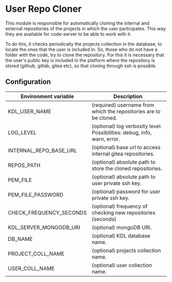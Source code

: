 # User Repo Cloner

This module is responsible for automatically cloning the internal and external repositories of the projects in which the
user participates. This way they are available for code-server to be able to work with it.

To do this, it checks periodically the projects collection in the database, to locate the ones that the user is
included in. So, those who do not have a folder with the code, try to clone the repository. For this it is necessary
that the user's public key is included in the platform where the repository is stored (github, gitlab, gitea etc), so
that cloning through ssh is possible.

## Configuration

| Environment variable      | Description                                                               |
| ------------------------- | ------------------------------------------------------------------------- |
| KDL_USER_NAME             | (required) username from which the repositories are to be cloned.         |
| LOG_LEVEL                 | (optional) log verbosity level. Possibilities: debug, info, warn, error.  |
| INTERNAL_REPO_BASE_URL    | (optional) base url to access internal gitea repositories.                |
| REPOS_PATH                | (optional) absolute path to store the cloned repositories.                |
| PEM_FILE                  | (optional) absolute path to user private ssh key.                         |
| PEM_FILE_PASSWORD         | (optional) password for user private ssh key.                             |
| CHECK_FREQUENCY_SECONDS   | (optional) frequency of checking new repositories (seconds)               |
| KDL_SERVER_MONGODB_URI    | (optional) mongoDB URI.                                                   |
| DB_NAME                   | (optional) KDL database name.                                             |
| PROJECT_COLL_NAME         | (optional) projects collection name.                                      |
| USER_COLL_NAME            | (optional) user collection name.                                          |
